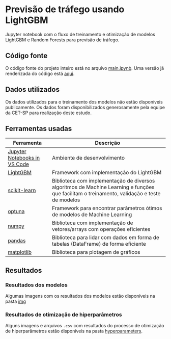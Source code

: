 # Previsão de tráfego usando LightGBM

Jupyter notebook com o fluxo de treinamento e otimização de modelos LightGBM e Random Forests para previsão de tráfego.

## Código fonte

O código fonte do projeto inteiro está no arquivo [main.ipynb](/main.ipynb). Uma versão já renderizada do código está [aqui](/main.html).

## Dados utilizados

Os dados utilizados para o treinamento dos modelos não estão disponíveis publicamente. Os dados foram disponibilizados generosamente pela equipe da CET-SP para realização deste estudo.

## Ferramentas usadas

| Ferramenta                                                                                       | Descrição                                                                                                                                   |
| ------------------------------------------------------------------------------------------------ | ------------------------------------------------------------------------------------------------------------------------------------------- |
| [Jupyter Notebooks in VS Code](https://code.visualstudio.com/docs/datascience/jupyter-notebooks) | Ambiente de desenvolvimento                                                                                                                 |
| [LightGBM](https://lightgbm.readthedocs.io/en/latest/)                                           | Framework com implementação do LightGBM                                                                                                     |
| [scikit-learn](https://scikit-learn.org/stable/)                                                 | Biblioteca com implementação de diversos algoritmos de Machine Learning e funções que facilitam o treinamento, validação e teste de modelos |
| [optuna](https://optuna.org/)                                                                    | Framework para encontrar parâmetros ótimos de modelos de Machine Learning                                                                   |
| [numpy](https://numpy.org/)                                                                      | Biblioteca com implementação de vetores/arrays com operações eficientes                                                                     |
| [pandas](https://pandas.pydata.org/)                                                             | Biblioteca para lidar com dados em forma de tabelas (DataFrame) de forma eficiente                                                          |
| [matplotlib](https://matplotlib.org/)                                                            | Biblioteca para plotagem de gráficos                                                                                                        |

## Resultados

### Resultados dos modelos

Algumas imagens com os resultados dos modelos estão disponíveis na pasta [img](/img/)

### Resultados de otimização de hiperparâmetros

Alguns imagens e arquivos `.csv` com resultados do processo de otimização de hiperparâmetros estão disponíveis na pasta [hyperparameters](/hyperparameters/).
